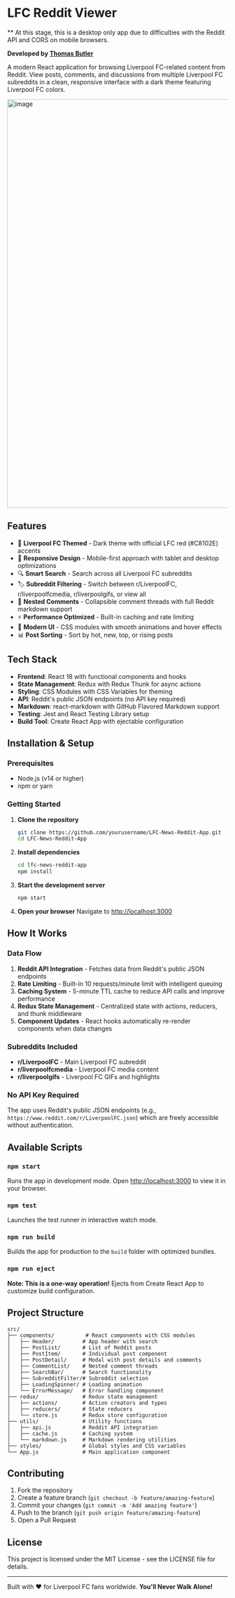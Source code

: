 # LFC Reddit Viewer 

** At this stage, this is a desktop only app due to difficulties with the Reddit API and CORS on mobile browsers. 

**Developed by [Thomas Butler](https://thomasjbutler.me)**

A modern React application for browsing Liverpool FC-related content from Reddit. View posts, comments, and discussions from multiple Liverpool FC subreddits in a clean, responsive interface with a dark theme featuring Liverpool FC colors.

<img width="1374" height="931" alt="image" src="https://github.com/user-attachments/assets/885cf941-5084-4330-9da5-e0588d8b4560" />

## Features

- 🔴 **Liverpool FC Themed** - Dark theme with official LFC red (#C8102E) accents
- 📱 **Responsive Design** - Mobile-first approach with tablet and desktop optimizations
- 🔍 **Smart Search** - Search across all Liverpool FC subreddits
- 🏷️ **Subreddit Filtering** - Switch between r/LiverpoolFC, r/liverpoolfcmedia, r/liverpoolgifs, or view all
- 💬 **Nested Comments** - Collapsible comment threads with full Reddit markdown support
- ⚡ **Performance Optimized** - Built-in caching and rate limiting
- 🎨 **Modern UI** - CSS modules with smooth animations and hover effects
- 📊 **Post Sorting** - Sort by hot, new, top, or rising posts

## Tech Stack

- **Frontend**: React 18 with functional components and hooks
- **State Management**: Redux with Redux Thunk for async actions
- **Styling**: CSS Modules with CSS Variables for theming
- **API**: Reddit's public JSON endpoints (no API key required)
- **Markdown**: react-markdown with GitHub Flavored Markdown support
- **Testing**: Jest and React Testing Library setup
- **Build Tool**: Create React App with ejectable configuration

## Installation & Setup

### Prerequisites
- Node.js (v14 or higher)
- npm or yarn

### Getting Started

1. **Clone the repository**
   ```bash
   git clone https://github.com/yourusername/LFC-News-Reddit-App.git
   cd LFC-News-Reddit-App
   ```

2. **Install dependencies**
   ```bash
   cd lfc-news-reddit-app
   npm install
   ```

3. **Start the development server**
   ```bash
   npm start
   ```

4. **Open your browser**
   Navigate to [http://localhost:3000](http://localhost:3000)

## How It Works

### Data Flow
1. **Reddit API Integration** - Fetches data from Reddit's public JSON endpoints
2. **Rate Limiting** - Built-in 10 requests/minute limit with intelligent queuing
3. **Caching System** - 5-minute TTL cache to reduce API calls and improve performance
4. **Redux State Management** - Centralized state with actions, reducers, and thunk middleware
5. **Component Updates** - React hooks automatically re-render components when data changes

### Subreddits Included
- **r/LiverpoolFC** - Main Liverpool FC subreddit
- **r/liverpoolfcmedia** - Liverpool FC media content
- **r/liverpoolgifs** - Liverpool FC GIFs and highlights

### No API Key Required
The app uses Reddit's public JSON endpoints (e.g., `https://www.reddit.com/r/LiverpoolFC.json`) which are freely accessible without authentication.

## Available Scripts

### `npm start`
Runs the app in development mode. Open [http://localhost:3000](http://localhost:3000) to view it in your browser.

### `npm test`
Launches the test runner in interactive watch mode.

### `npm run build`
Builds the app for production to the `build` folder with optimized bundles.

### `npm run eject`
**Note: This is a one-way operation!** Ejects from Create React App to customize build configuration.

## Project Structure

```
src/
├── components/          # React components with CSS modules
│   ├── Header/         # App header with search
│   ├── PostList/       # List of Reddit posts
│   ├── PostItem/       # Individual post component
│   ├── PostDetail/     # Modal with post details and comments
│   ├── CommentList/    # Nested comment threads
│   ├── SearchBar/      # Search functionality
│   ├── SubredditFilter/# Subreddit selection
│   ├── LoadingSpinner/ # Loading animation
│   └── ErrorMessage/   # Error handling component
├── redux/              # Redux state management
│   ├── actions/        # Action creators and types
│   ├── reducers/       # State reducers
│   └── store.js        # Redux store configuration
├── utils/              # Utility functions
│   ├── api.js          # Reddit API integration
│   ├── cache.js        # Caching system
│   └── markdown.js     # Markdown rendering utilities
├── styles/             # Global styles and CSS variables
└── App.js              # Main application component
```

## Contributing

1. Fork the repository
2. Create a feature branch (`git checkout -b feature/amazing-feature`)
3. Commit your changes (`git commit -m 'Add amazing feature'`)
4. Push to the branch (`git push origin feature/amazing-feature`)
5. Open a Pull Request

## License

This project is licensed under the MIT License - see the LICENSE file for details.

---

Built with ❤️ for Liverpool FC fans worldwide. **You'll Never Walk Alone!**
